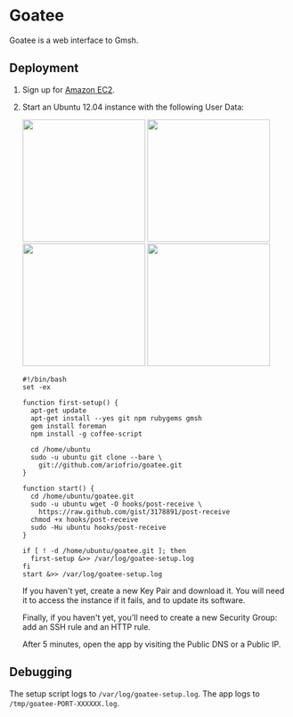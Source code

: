 # Goatee

Goatee is a web interface to Gmsh.

## Deployment

 1. Sign up for [Amazon EC2][].

  [amazon ec2]: https://aws.amazon.com/ec2/

 2. Start an Ubuntu 12.04 instance with the following User Data:
 
    <img src="https://raw.github.com/ariofrio/goatee/master/doc/1-launch-instance.png" width="220">
    <img src="https://raw.github.com/ariofrio/goatee/master/doc/2-select-classic-wizard.png" width="220">
    <img src="https://raw.github.com/ariofrio/goatee/master/doc/3-choose-an-ami.png" width="220">
    <img src="https://raw.github.com/ariofrio/goatee/master/doc/4-instance-details.png" width="220">

        #!/bin/bash
        set -ex

        function first-setup() {
          apt-get update
          apt-get install --yes git npm rubygems gmsh
          gem install foreman
          npm install -g coffee-script

          cd /home/ubuntu
          sudo -u ubuntu git clone --bare \
            git://github.com/ariofrio/goatee.git
        }

        function start() {
          cd /home/ubuntu/goatee.git
          sudo -u ubuntu wget -O hooks/post-receive \
            https://raw.github.com/gist/3178891/post-receive
          chmod +x hooks/post-receive
          sudo -Hu ubuntu hooks/post-receive
        }

        if [ ! -d /home/ubuntu/goatee.git ]; then
          first-setup &>> /var/log/goatee-setup.log
        fi
        start &>> /var/log/goatee-setup.log

    If you haven't yet, create a new Key Pair and download it. You will need
    it to access the instance if it fails, and to update its software.
    
    Finally, if you haven't yet, you'll need to create a new Security Group:
    add an SSH rule and an HTTP rule.

    After 5 minutes, open the app by visiting the Public DNS or a Public IP.

## Debugging

The setup script logs to `/var/log/goatee-setup.log`. The app logs to
`/tmp/goatee-PORT-XXXXXX.log`.
 
